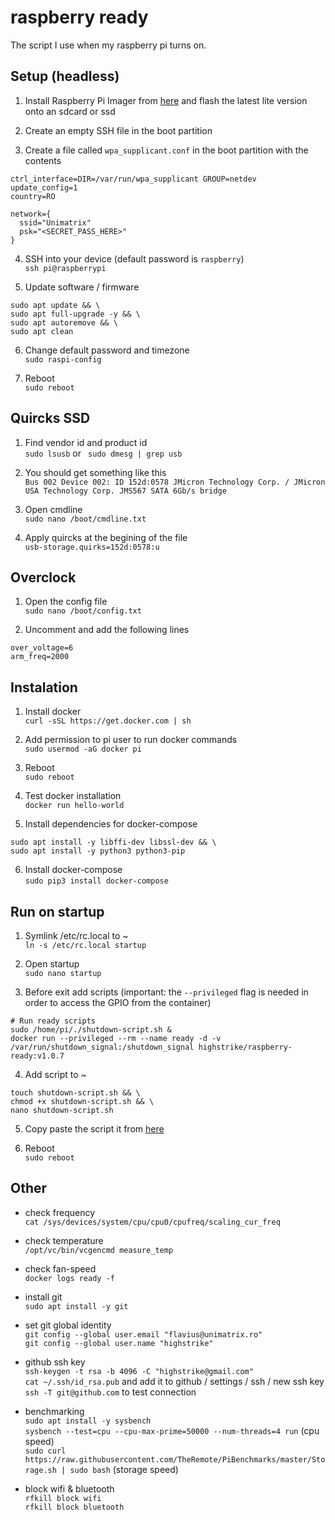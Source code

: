 # raspberry ready
The script I use when my raspberry pi turns on.

## Setup (headless)
1. Install Raspberry Pi Imager from [here](https://www.raspberrypi.org/downloads/) and flash the latest lite version onto an sdcard or ssd  

2. Create an empty SSH file in the boot partition  

3. Create a file called `wpa_supplicant.conf` in the boot partition with the contents  
```
ctrl_interface=DIR=/var/run/wpa_supplicant GROUP=netdev
update_config=1
country=RO

network={
  ssid="Unimatrix"
  psk="<SECRET_PASS_HERE>"
}
```

4. SSH into your device (default password is `raspberry`)  
`ssh pi@raspberrypi`

5. Update software / firmware  
```
sudo apt update && \
sudo apt full-upgrade -y && \
sudo apt autoremove && \
sudo apt clean
```

6. Change default password and timezone  
`sudo raspi-config`

7. Reboot  
`sudo reboot`

## Quircks SSD
1. Find vendor id and product id  
`sudo lsusb` or ` sudo dmesg | grep usb`  

2. You should get something like this  
`Bus 002 Device 002: ID 152d:0578 JMicron Technology Corp. / JMicron USA Technology Corp. JMS567 SATA 6Gb/s bridge`  

3. Open cmdline  
`sudo nano /boot/cmdline.txt`

4. Apply quircks at the begining of the file  
`usb-storage.quirks=152d:0578:u`

## Overclock
1. Open the config file  
`sudo nano /boot/config.txt`

2. Uncomment and add the following lines  
```
over_voltage=6
arm_freq=2000
```

## Instalation
1. Install docker  
`curl -sSL https://get.docker.com | sh`

2. Add permission to pi user to run docker commands  
`sudo usermod -aG docker pi`

3. Reboot  
`sudo reboot`

4. Test docker installation  
`docker run hello-world`

5. Install dependencies for docker-compose  
```
sudo apt install -y libffi-dev libssl-dev && \
sudo apt install -y python3 python3-pip
```

6. Install docker-compose  
`sudo pip3 install docker-compose`

## Run on startup
1. Symlink /etc/rc.local to ~  
`ln -s /etc/rc.local startup`

2. Open startup  
`sudo nano startup`

3. Before exit add scripts (important: the `--privileged` flag is needed in order to access the GPIO from the container)  
```
# Run ready scripts
sudo /home/pi/./shutdown-script.sh &
docker run --privileged --rm --name ready -d -v /var/run/shutdown_signal:/shutdown_signal highstrike/raspberry-ready:v1.0.7
```

4. Add script to ~  
```
touch shutdown-script.sh && \
chmod +x shutdown-script.sh && \
nano shutdown-script.sh
```

5. Copy paste the script it from [here](https://github.com/highstrike/raspberry/blob/master/shutdown-script.sh)

6. Reboot  
`sudo reboot`

## Other
- check frequency  
`cat /sys/devices/system/cpu/cpu0/cpufreq/scaling_cur_freq`

- check temperature  
`/opt/vc/bin/vcgencmd measure_temp`

- check fan-speed  
`docker logs ready -f`

- install git  
`sudo apt install -y git`

- set git global identity  
`git config --global user.email "flavius@unimatrix.ro"`  
`git config --global user.name "highstrike"`

- github ssh key  
`ssh-keygen -t rsa -b 4096 -C "highstrike@gmail.com"`  
`cat ~/.ssh/id_rsa.pub` and add it to github / settings / ssh / new ssh key  
`ssh -T git@github.com` to test connection

- benchmarking  
`sudo apt install -y sysbench`  
`sysbench --test=cpu --cpu-max-prime=50000 --num-threads=4 run` (cpu speed)  
`sudo curl https://raw.githubusercontent.com/TheRemote/PiBenchmarks/master/Storage.sh | sudo bash` (storage speed)

- block wifi & bluetooth  
`rfkill block wifi`  
`rfkill block bluetooth`
